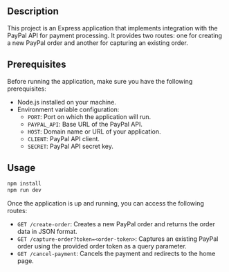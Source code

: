 ## Description

This project is an Express application that implements integration with the PayPal API for payment processing. It provides two routes: one for creating a new PayPal order and another for capturing an existing order.

## Prerequisites

Before running the application, make sure you have the following prerequisites:

- Node.js installed on your machine.
- Environment variable configuration:
  - `PORT`: Port on which the application will run.
  - `PAYPAL_API`: Base URL of the PayPal API.
  - `HOST`: Domain name or URL of your application.
  - `CLIENT`: PayPal API client.
  - `SECRET`: PayPal API secret key.

## Usage

```bash
npm install
npm run dev
```

Once the application is up and running, you can access the following routes:

- `GET /create-order`: Creates a new PayPal order and returns the order data in JSON format.
- `GET /capture-order?token=<order-token>`: Captures an existing PayPal order using the provided order token as a query parameter.
- `GET /cancel-payment`: Cancels the payment and redirects to the home page.
